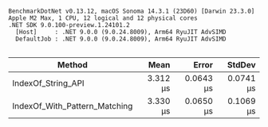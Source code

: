 ```

BenchmarkDotNet v0.13.12, macOS Sonoma 14.3.1 (23D60) [Darwin 23.3.0]
Apple M2 Max, 1 CPU, 12 logical and 12 physical cores
.NET SDK 9.0.100-preview.1.24101.2
  [Host]     : .NET 9.0.0 (9.0.24.8009), Arm64 RyuJIT AdvSIMD
  DefaultJob : .NET 9.0.0 (9.0.24.8009), Arm64 RyuJIT AdvSIMD


```
| Method                        | Mean     | Error     | StdDev    |
|------------------------------ |---------:|----------:|----------:|
| IndexOf_String_API            | 3.312 μs | 0.0643 μs | 0.0741 μs |
| IndexOf_With_Pattern_Matching | 3.330 μs | 0.0650 μs | 0.1069 μs |
